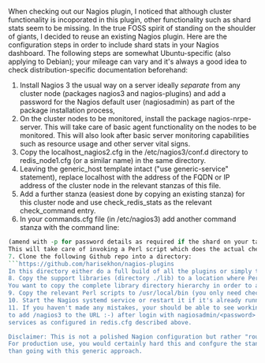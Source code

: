 When checking out our Nagios plugin, I noticed that although cluster functionality is incoporated in this plugin, other 
functionality such as shard stats seem to be missing.
In the true FOSS spirit of standing on the shoulder of giants, I decided to reuse an existing Nagios plugin. Here
are the configuration steps in order to include shard stats in your Nagios dashboard. The following steps are
somewhat Ubuntu-specific (also applying to Debian); your mileage can vary and it's always a good idea to check 
distribution-specific documentation beforehand:

1. Install Nagios 3 the usual way on a server ideally _separate_ from any cluster node (packages nagios3 and 
nagios-plugins) and add a password for the Nagios default user (nagiosadmin) as part of the package installation process,
2. On the cluster nodes to be monitored, install the package nagios-nrpe-server. This will take care of basic agent
functionality on the nodes to be monitored. This will also look after basic server monitoring capabilities such as resource
usage and other server vital signs.
3. Copy the localhost_nagios2.cfg in the /etc/nagios3/conf.d directory to redis_node1.cfg (or a similar name) in the same 
directory.
4. Leaving the generic_host template intact ("use generic-service" statement), replace localhost with the 
address of the FQDN or IP address of the cluster node in the relevant stanzas of this file. 
5. Add a further stanza (easiest done by copying an existing stanza) for this cluster node and use check_redis_stats 
as the relevant check_command entry. 
6. In your commands.cfg file (in /etc/nagios3) add another command stanza with the command line: 
```/usr/local/bin/check_redis_stats.pl -P <port #> -H <target node address>
(amend with -p for password details as required if the shard on your target node requires this).
This will take care of invoking a Perl script which does the actual checking on the target node.
7. Clone the following Github repo into a directory:
```https://github.com/harisekhon/nagios-plugins
In this directory either do a full build of all the plugins or simply the perl-libs (make build or make perl-libs)
8. Copy the support libraries (directory ./lib) to a location where Perl will be able to find them (hint: perl -e "print qq(@INC)" is your friend). 
You want to copy the complete library directory hierarchy in order to avoid any missing modules.
9. Copy the relevant Perl scripts to /usr/local/bin (you only need check_redis_stats.pl for the above configuration). 
10. Start the Nagios systemd service or restart it if it's already running to reflect the changed configuration.
11. If you haven't made any mistakes, your should be able to see working Nagios installation on Nagios server IP (don't forget 
to add /nagios3 to the URL :-) after login with nagiosadmin/<password> which includes the shard stats apart from other
services as configured in redis.cfg described above.

Disclaimer: This is not a polished Nagion configuration but rather "rough and ready" as I wanted to prove the concept.
For production use, you would certainly hard this and confgure the standard installation to your exact needs rather
than going with this generic approach.
